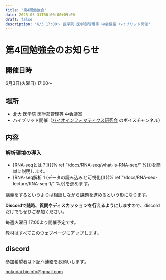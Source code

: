 ```yaml
---
title: "第4回勉強会"
date: 2025-05-31T00:00:00+09:00
draft: false
description: "6/3 17:00～ 医学院 医学部管理等 中会議室 ハイブリッド開催"
---
```


# 第4回勉強会のお知らせ
## 開催日時
6月3日(火曜日) 17:00～

## 場所
- 北大 医学院 医学部管理等 中会議室
- ハイブリッド開催（[バイオインフォマティクス研究会](https://discord.gg/8Qr7qGGM) のボイスチャンネル）

## 内容
### 解析環境の導入
- [RNA-seqとは？]({{% ref "/docs/RNA-seq/what-is-RNA-seq/" %}})を簡単に説明します。
- [RNA-seq解析 1 (データの読み込みと可視化)]({{% ref "/docs/RNA-seq-lecture/RNA-seq-1/" %}})を進めます。

講義をするというよりは相談しながら課題を進めるという形になります。

**Discordで随時、質問やディスカッションを行えるようにします**ので、discordだけでもぜひご参加ください。

毎週火曜日 17:00より開催予定です。

教材はすべてこのウェブページにアップします。


## discord
参加希望者は下記へ連絡をお願いします。

[hokudai.bioinfo@gmail.com](mailto:hokudai.bioinfo@gmail.com)  

